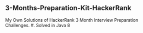 ## 3-Months-Preparation-Kit-HackerRank
My Own Solutions of HackerRank 3 Month Interview Preparation Challenges.
#. Solved in Java 8

